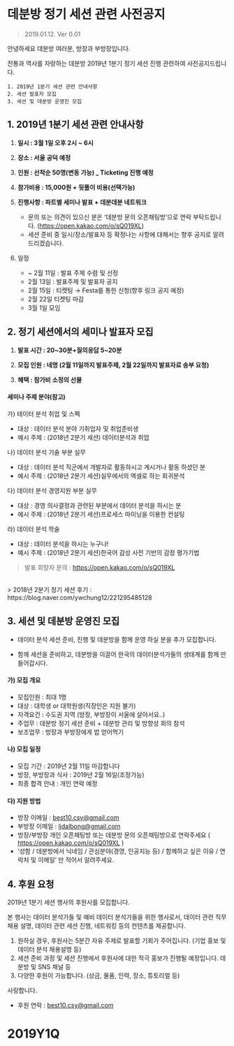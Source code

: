 # 데분방 정기 세션 관련 사전공지

> 2019.01.12. Ver 0.01

안녕하세요 데분방 여러분, 방장과 부방장입니다.

전통과 역사를 자랑하는 데분방 2019년 1분기 정기 세션 진행 관련하여 사전공지드립니다.

```
1. 2019년 1분기 세션 관련 안내사항
2. 세션 발표자 모집
3. 세션 및 데분방 운영진 모집
```



## 1. 2019년 1분기 세션 관련 안내사항

1. **일시 : 3월 1일 오후 2시 ~ 6시**
2. **장소 : 서울 공덕 예정**
3. **인원 : 선착순 50명(변동 가능) _ Ticketing 진행 예정**
4. **참가비용 : 15,000원 + 뒷풀이 비용(선택가능)**
5. **진행사항 : 파트별 세미나 발표 + 데분데분 네트워크**

   - 문의 또는 의견이 있으신 분은 ‘데분방 문의 오픈채팅방’으로 연락 부탁드립니다. (https://open.kakao.com/o/sQ019XL)
   - 세션 준비 중 일시/장소/발표자 등 확정나는 사항에 대해서는 향후 공지로 알려드리겠습니다.

5. 일정

   - ~ 2월 11일 : 발표 주제 수렴 및 선정
   - 2월 13일 : 발표주제 및 발표자 공지
   - 2월 15일 : 티켓팅 → Festa를 통한 신청(향후 링크 공지 예정)
   - 2월 22일 티켓팅 마감 
   - 3월 1일 모임

## 2. 정기 세션에서의 세미나 발표자 모집

1. **발표 시간 : 20\~30분+질의응답 5\~20분**

2. **모집 인원 : 네명 (2월 11일까지 발표주제, 2월 22일까지 발표자료 송부 요청)**

3. **혜택 : 참가비 소정의 선물**


#### 세미나 주제 분야(참고)

가) 테이터 분석 취업 및 스펙

   - 대상 : 데이터 분석 분야 기취업자 및 취업준비생
   - 예시 주제 : (2018년 2분기 세션) 데이터분석과 취업

나) 데이터 분석 기술 부분 실무

   - 대상 : 데이터 분석 직군에서 개발자로 활동하시고 계시거나 활동 하셨던 분
   - 예시 주제 : (2018년 2분기 세션)실무에서의 엑셀로 하는 회귀분석

다) 데이터 분석 경영지원 부분 실무

   - 대상 : 경영 의사결정과 관련된 부분에서 데이터 분석을 하시는 분
   - 예시 주제 : (2018년 2분기 세션)프로세스 마이닝을 이용한 컨설팅

라) 데이터 분석 학술 

- 대상 : 데이터 분석을 하시는 누구나!
- 예시 주제 : (2018년 2분기 세션)한국어 감성 사전 기반의 감정 평가기법

> 발표 희망자 문의 : https://open.kakao.com/o/sQ019XL
<br>
> 2018년 2분기 정기 세션 후기 : https://blog.naver.com/ywchung12/221295485128



## 3. 세션 및 데분방 운영진 모집

- 데이터 분석 세션 준비, 진행 및 데분방을 함께 운영 하실 분을 추가 모집합니다.

- 함께 세션을 준비하고, 데분방을 이끌어 한국의 데이터분석가들의 생태계를 함께 만들어갑시다.



#### 가) 모집 개요

   - 모집인원 : 최대 1명
   - 대상 : 대학생 or 대학원생(직장인은 지원 불가)
   - 자격요건 : 수도권 지역 (방장, 부방장이 서울에 살아서요..)
   - 주업무 : 데분방 정기 세션 준비 + 데분방 관리 및 방향성 회의 참석
   - 보조업무 : 방장과 부방장에게 밥 얻어먹기


#### 나) 모집 일정

   - 모집 기간 : 2019년 2월 11일 마감합니다
   - 방장, 부방장과 식사 : 2019년 2월 16일(조정가능)
   - 최종 합격 안내 : 개인 연락 예정

#### 다) 지원 방법

   - 방장 이메일 : best10.csy@gmail.com
   - 부방장 이메일 : ljdalbong@gmail.com
   - 방장/부방장 개인 오픈채팅방 또는 데분방 문의 오픈채팅방으로 연락주세요 ( https://open.kakao.com/o/sQ019XL )
   -  ‘성함 / 데분방에서 닉네임 / 관심분야(경영, 인공지능 등) / 함께하고 싶은 이유 / 연락처 및 이메일’ 만 적어서 알려주세요.
   
## 4. 후원 요청

2019년 1분기 세션 행사의 후원사를 모집합니다.

본 행사는 데이터 분석가들 및 예비 데이터 분석가들을 위한 행사로서, 데이터 관련 직무 채용 설명, 데이터 관련 세션 진행, 네트워킹 등의 컨텐츠를 제공합니다.

1. 원하실 경우, 후원사는 5분간 자유 주제로 발표할 기회가 주어집니다. (기업 홍보 및 데이터 분석 채용설명 등)
2. 세션 준비 과정 및 세션 진행에서 후원사에 대한 적극 홍보가 진행될 예정입니다. 데분방 및 SNS 채널 등
3. 다양한 후원이 가능합니다. (상금, 물품, 인력, 장소, 튜토리얼 등)

사랑합니다.

- 후원 연락 : best10.csy@gmail.com

# 2019Y1Q
